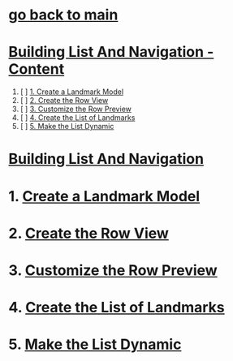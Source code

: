 # [go back to main](https://github.com/c4arl0s/IntroducingSwiftUI#introducing-swiftui)

# [Building List And Navigation - Content](https://github.com/c4arl0s/buildinglistandnavigation#go-back-to-main)

1. [ ] [1. Create a Landmark Model](https://github.com/c4arl0s/buildinglistandnavigation#1-Create-a-Landmark-Model)
2. [ ] [2. Create the Row View](https://github.com/c4arl0s/buildinglistandnavigation#2-Create-the-Row-View)
3. [ ] [3. Customize the Row Preview](https://github.com/c4arl0s/buildinglistandnavigation#3-Customize-the-Row-Preview)
4. [ ] [4. Create the List of Landmarks](https://github.com/c4arl0s/buildinglistandnavigation#4-Create-the-List-of-Landmarks)
5. [ ] [5. Make the List Dynamic](https://github.com/c4arl0s/buildinglistandnavigation#5-Make-the-List-Dynamic)

# [Building List And Navigation](https://github.com/c4arl0s/buildinglistandnavigation#building-list-and-navigation---content)

# 1. [Create a Landmark Model](https://github.com/c4arl0s/buildinglistandnavigation#building-list-and-navigation---content)
# 2. [Create the Row View](https://github.com/c4arl0s/buildinglistandnavigation#building-list-and-navigation---content)
# 3. [Customize the Row Preview](https://github.com/c4arl0s/buildinglistandnavigation#building-list-and-navigation---content)
# 4. [Create the List of Landmarks](https://github.com/c4arl0s/buildinglistandnavigation#building-list-and-navigation---content)
# 5. [Make the List Dynamic](https://github.com/c4arl0s/buildinglistandnavigation#building-list-and-navigation---content)
